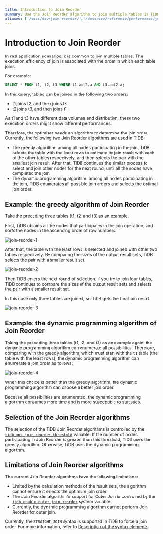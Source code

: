 ```yaml
---
title: Introduction to Join Reorder
summary: Use the Join Reorder algorithm to join multiple tables in TiDB.
aliases: ['/docs/dev/join-reorder/','/docs/dev/reference/performance/join-reorder/']
---
```


# Introduction to Join Reorder

In real application scenarios, it is common to join multiple tables. The execution efficiency of join is associated with the order in which each table joins.

For example:


```sql
SELECT * FROM t1, t2, t3 WHERE t1.a=t2.a AND t3.a=t2.a;
```

In this query, tables can be joined in the following two orders:

- t1 joins t2, and then joins t3
- t2 joins t3, and then joins t1

As t1 and t3 have different data volumes and distribution, these two execution orders might show different performances.

Therefore, the optimizer needs an algorithm to determine the join order. Currently, the following two Join Reorder algorithms are used in TiDB:

- The greedy algorithm: among all nodes participating in the join, TiDB selects the table with the least rows to estimate its join result with each of the other tables respectively, and then selects the pair with the smallest join result. After that, TiDB continues the similar process to select and join other nodes for the next round, until all the nodes have completed the join.
- The dynamic programming algorithm: among all nodes participating in the join, TiDB enumerates all possible join orders and selects the optimal join order.

## Example: the greedy algorithm of Join Reorder

Take the preceding three tables (t1, t2, and t3) as an example.

First, TiDB obtains all the nodes that participates in the join operation, and sorts the nodes in the ascending order of row numbers.

![join-reorder-1](https://docs-download.pingcap.com/media/images/docs/join-reorder-1.png)

After that, the table with the least rows is selected and joined with other two tables respectively. By comparing the sizes of the output result sets, TiDB selects the pair with a smaller result set.

![join-reorder-2](https://docs-download.pingcap.com/media/images/docs/join-reorder-2.png)

Then TiDB enters the next round of selection. If you try to join four tables, TiDB continues to compare the sizes of the output result sets and selects the pair with a smaller result set.

In this case only three tables are joined, so TiDB gets the final join result.

![join-reorder-3](https://docs-download.pingcap.com/media/images/docs/join-reorder-3.png)

## Example: the dynamic programming algorithm of Join Reorder

Taking the preceding three tables (t1, t2, and t3) as an example again, the dynamic programming algorithm can enumerate all possibilities. Therefore, comparing with the greedy algorithm, which must start with the `t1` table (the table with the least rows), the dynamic programming algorithm can enumerate a join order as follows:

![join-reorder-4](https://docs-download.pingcap.com/media/images/docs/join-reorder-4.png)

When this choice is better than the greedy algorithm, the dynamic programming algorithm can choose a better join order.

Because all possibilities are enumerated, the dynamic programming algorithm consumes more time and is more susceptible to statistics.

## Selection of the Join Reorder algorithms

The selection of the TiDB Join Reorder algorithms is controlled by the [`tidb_opt_join_reorder_threshold`](/system-variables.md#tidb_opt_join_reorder_threshold) variable. If the number of nodes participating in Join Reorder is greater than this threshold, TiDB uses the greedy algorithm. Otherwise, TiDB uses the dynamic programming algorithm.

## Limitations of Join Reorder algorithms

The current Join Reorder algorithms have the following limitations:

- Limited by the calculation methods of the result sets, the algorithm cannot ensure it selects the optimum join order.
- The Join Reorder algorithm's support for Outer Join is controlled by the [`tidb_enable_outer_join_reorder`](/system-variables.md#tidb_enable_outer_join_reorder-new-in-v610) system variable. 
- Currently, the dynamic programming algorithm cannot perform Join Reorder for outer join.

Currently, the `STRAIGHT_JOIN` syntax is supported in TiDB to force a join order. For more information, refer to [Description of the syntax elements](/sql-statements/sql-statement-select.md#description-of-the-syntax-elements).
